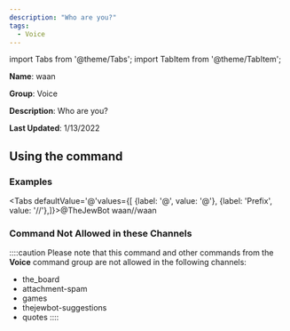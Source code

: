 ```yaml
---
description: "Who are you?"
tags:
  - Voice
---
```

import Tabs from '@theme/Tabs';
import TabItem from '@theme/TabItem';

**Name**: waan

**Group**: Voice

**Description**: Who are you?

**Last Updated**: 1/13/2022

## Using the command

### Examples
<Tabs defaultValue='@'values={[ {label: '@', value: '@'}, {label: 'Prefix', value: '//'},]}><TabItem value='@'>@TheJewBot waan</TabItem><TabItem value='//'>//waan</TabItem></Tabs>

### Command Not Allowed in these Channels
::::caution Please note that this command and other commands from the **Voice** command group are not allowed in the following channels:
- the_board
- attachment-spam
- games
- thejewbot-suggestions
- quotes
::::